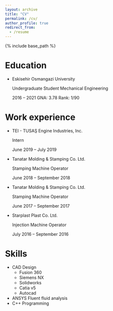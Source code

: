 ```yaml
---
layout: archive
title: "CV"
permalink: /cv/
author_profile: true
redirect_from:
  - /resume
---
```


{% include base_path %}

Education
======
*  Eskisehir Osmangazi University

   Undergraduate Student Mechanical Engineering
   
   2016 – 2021 GNA: 3.78 Rank: 1/90

Work experience
======

 
  * TEI - TUSAŞ Engine Industries, Inc.
  
     Intern
     
     June 2019 – July 2019
    
    
  * Tanatar Molding & Stamping Co. Ltd.
  
     Stamping Machine Operator
     
     June 2018 – September 2018
    

  * Tanatar Molding & Stamping Co. Ltd.
  
     Stamping Machine Operator
     
     June 2017 – September 2017
    

  
  * Starplast Plast Co. Ltd.
  
     Injection Machine Operator
     
     July 2016 – September 2016

Skills
======
* CAD Design
  * Fusion 360
  * Siemens NX
  * Solidworks
  * Catia v5
  * Autocad
 * ANSYS Fluent fluid analysis
 * C++ Programming

